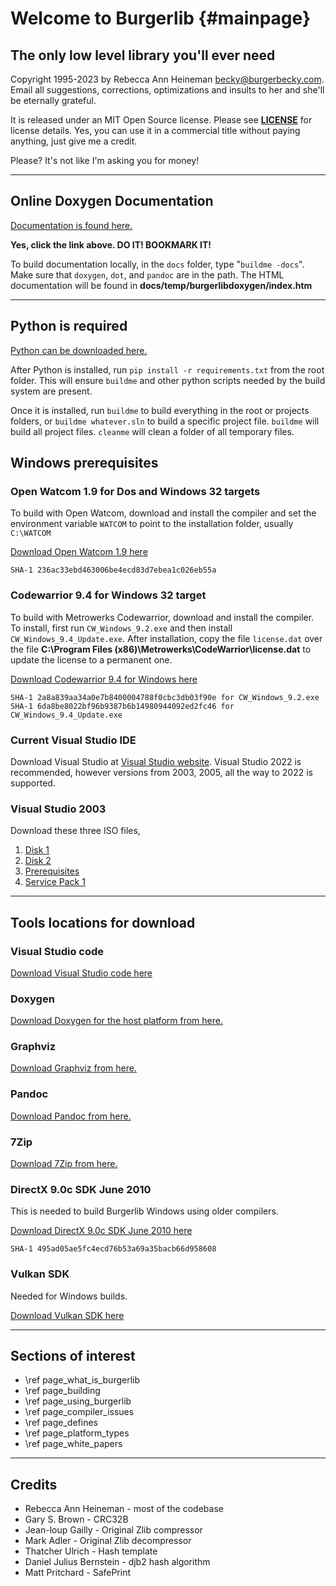 # Welcome to Burgerlib {#mainpage}

## The only low level library you'll ever need

Copyright 1995-2023 by Rebecca Ann Heineman [becky@burgerbecky.com](mailto:becky@burgerbecky.com). Email all suggestions, corrections, optimizations and insults to her and she'll be eternally grateful.

It is released under an MIT Open Source license. Please see [**LICENSE**](https://raw.githubusercontent.com/Olde-Skuul/burgerlib/master/LICENSE) for license details. Yes, you can use it in a commercial title without paying anything, just give me a credit.

Please? It's not like I'm asking you for money!

---

## Online Doxygen Documentation

[Documentation is found here.](http://www.burgerbecky.com/burgerlib/docs)

**Yes, click the link above. DO IT! BOOKMARK IT!**

To build documentation locally, in the ``docs`` folder, type "``buildme -docs``". Make sure that ``doxygen``, ``dot``, and ``pandoc`` are in the path. The HTML documentation will be found in **docs/temp/burgerlibdoxygen/index.htm**

---

## Python is required

[Python can be downloaded here.](https://www.python.org/downloads/)

After Python is installed, run ``pip install -r requirements.txt`` from the root folder. This will ensure ``buildme`` and other python scripts needed by the build system are present.

Once it is installed, run ``buildme`` to build everything in the root or projects folders, or ``buildme whatever.sln`` to build a specific project file. ``buildme`` will build all project files. ``cleanme`` will clean a folder of all temporary files.

## Windows prerequisites

### Open Watcom 1.9 for Dos and Windows 32 targets

To build with Open Watcom, download and install the compiler and set the environment variable ``WATCOM`` to point to the installation folder, usually ``C:\WATCOM``

[Download Open Watcom 1.9 here](http://openwatcom.org/ftp/install/open-watcom-c-win32-1.9.exe)

``` text
SHA-1 236ac33ebd463006be4ecd83d7ebea1c026eb55a
```

### Codewarrior 9.4 for Windows 32 target

To build with Metrowerks Codewarrior, download and install the compiler. To install, first run ``CW_Windows_9.2.exe`` and then install ``CW_Windows_9.4_Update.exe``. After installation, copy the file ``license.dat`` over the file **C:\\Program Files (x86)\\Metrowerks\\CodeWarrior\\license.dat** to update the license to a permanent one.

[Download Codewarrior 9.4 for Windows here](https://archive.org/details/cwpro9)

``` text
SHA-1 2a8a839aa34a0e7b8400004788f0cbc3db03f90e for CW_Windows_9.2.exe
SHA-1 6da8be8022bf96b9387b6b14980944092ed2fc46 for CW_Windows_9.4_Update.exe
```

### Current Visual Studio IDE

Download Visual Studio at [Visual Studio website](https://visualstudio.com). Visual Studio 2022 is recommended, however versions from 2003, 2005, all the way to 2022 is supported.

### Visual Studio 2003

Download these three ISO files,

1. [Disk 1](https://archive.org/download/vsnet2003/MSDN%20Visual%20Studio%20NET%202003%20-%20Enterprise%20Architect%20%28Disc%201%29%28Disc%202082%29%28May%202003%29%28X09-51498%29.ISO)
2. [Disk 2](https://archive.org/download/vsnet2003/MSDN%20Visual%20Studio%20NET%202003%20-%20Enterprise%20Architect%20%28Disc%202%29%28Disc%202083%29%28May%202003%29%28X09-51499%29.ISO)
3. [Prerequisites](https://archive.org/download/vsnet2003/MSDN%20Visual%20Studio%20NET%202003%20Prerequisites%20%28Disc%202072%29%28May%202003%29%28X09-51482%29.ISO)
4. [Service Pack 1](https://archive.org/download/Visual-Studio-.NET-2003-SP-1/VS7.1sp1-KB918007-X86.exe.zip)

---

## Tools locations for download

### Visual Studio code

[Download Visual Studio code here](https://code.visualstudio.com/)

### Doxygen

[Download Doxygen for the host platform from here.](https://www.doxygen.nl/download.html)

### Graphviz

[Download Graphviz from here.](https://graphviz.org/download/)

### Pandoc

[Download Pandoc from here.](https://pandoc.org/installing.html)

### 7Zip

[Download 7Zip from here.](https://7-zip.org/)

### DirectX 9.0c SDK June 2010

This is needed to build Burgerlib Windows using older compilers.

[Download DirectX 9.0c SDK June 2010 here](https://www.microsoft.com/en-us/download/details.aspx?id=6812)

``` text
SHA-1 495ad05ae5fc4ecd76b53a69a35bacb66d958608
```

### Vulkan SDK

Needed for Windows builds.

[Download Vulkan SDK here](https://www.lunarg.com/vulkan-sdk/)

---

## Sections of interest

* \ref page_what_is_burgerlib
* \ref page_building
* \ref page_using_burgerlib
* \ref page_compiler_issues
* \ref page_defines
* \ref page_platform_types
* \ref page_white_papers

---

## Credits

* Rebecca Ann Heineman - most of the codebase
* Gary S. Brown - CRC32B
* Jean-loup Gailly - Original Zlib compressor
* Mark Adler - Original Zlib decompressor
* Thatcher Ulrich - Hash template
* Daniel Julius Bernstein - djb2 hash algorithm
* Matt Pritchard - SafePrint
